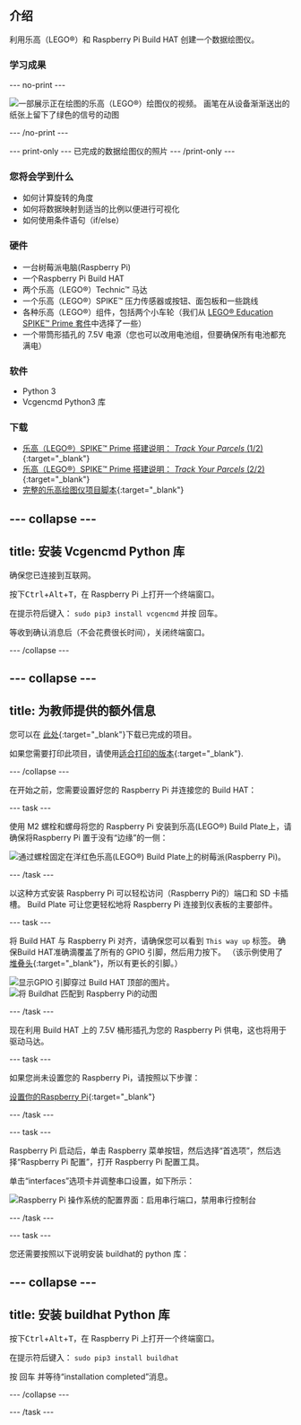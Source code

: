 ## 介绍

利用乐高（LEGO®）和 Raspberry Pi Build HAT 创建一个数据绘图仪。

### 学习成果

--- no-print ---

![一部展示正在绘图的乐高（LEGO®）绘图仪的视频。 画笔在从设备渐渐送出的纸张上留下了绿色的信号的动图](images/plotter_demo.gif)

--- /no-print ---

--- print-only ---
已完成的数据绘图仪的照片
--- /print-only ---

### 您将会学到什么

+ 如何计算旋转的角度
+ 如何将数据映射到适当的比例以便进行可视化
+ 如何使用条件语句（if/else）

### 硬件

+ 一台树莓派电脑(Raspberry Pi)
+ 一个Raspberry Pi Build HAT
+ 两个乐高（LEGO®）Technic™ 马达
+ 一个乐高（LEGO®）SPIKE™ 压力传感器或按钮、面包板和一些跳线
+ 各种乐高（LEGO®）组件，包括两个小车轮（我们从 [LEGO® Education SPIKE™ Prime 套件](https://education.lego.com/en-gb/product/spike-prime)中选择了一些）
+ 一个带筒形插孔的 7.5V 电源（您也可以改用电池组，但要确保所有电池都充满电）

### 软件

+ Python 3
+ Vcgencmd Python3 库

### 下载

+ [乐高（LEGO®）SPIKE™ Prime 搭建说明： *Track Your Parcels* (1/2)](https://le-www-live-s.legocdn.com/sc/media/lessons/prime/pdf/building-instructions/track-your-packages-bi-pdf-book1of2-05883f81fed73ac3738781d084e0d4e2.pdf){:target="_blank"}
+ [乐高（LEGO®）SPIKE™ Prime 搭建说明： *Track Your Parcels* (2/2)](https://le-www-live-s.legocdn.com/sc/media/lessons/prime/pdf/building-instructions/track-your-packages-bi-pdf-book2of2-80dc3c8c61ec2d2ffa785b688326ef74.pdf){:target="_blank"}
+ [完整的乐高绘图仪项目脚本](http://rpf.io/p/zh-CN/lego-plotter-go){:target="_blank"}

--- collapse ---
---
title: 安装 Vcgencmd Python 库
---

确保您已连接到互联网。

按下<kbd>Ctrl</kbd>+<kbd>Alt</kbd>+<kbd>T</kbd>，在 Raspberry Pi 上打开一个终端窗口。

在提示符后键入： `sudo pip3 install vcgencmd` 并按 <kbd>回车</kbd>。

等收到确认消息后（不会花费很长时间），关闭终端窗口。

--- /collapse --- 

--- collapse ---
---
title: 为教师提供的额外信息
---

您可以在 [此处](http://rpf.io/p/zh-CN/projectName-get){:target="_blank"}下载已完成的项目。

如果您需要打印此项目，请使用[适合打印的版本](https://projects.raspberrypi.org/zh-CN/projects/projectName/print){:target="_blank"}.

--- /collapse ---

在开始之前，您需要设置好您的 Raspberry Pi 并连接您的 Build HAT：

--- task ---

使用 M2 螺栓和螺母将您的 Raspberry Pi 安装到乐高(LEGO®) Build Plate上，请确保将Raspberry Pi 置于没有“边缘”的一侧：

 ![通过螺栓固定在洋红色乐高(LEGO®) Build Plate上的树莓派(Raspberry Pi)。](images/build_11.jpg)

--- /task ---

以这种方式安装 Raspberry Pi 可以轻松访问（Raspberry Pi的）端口和 SD 卡插槽。 Build Plate 可让您更轻松地将 Raspberry Pi 连接到仪表板的主要部件。

--- task ---

将 Build HAT 与 Raspberry Pi 对齐，请确保您可以看到 `This way up` 标签。 确保Build HAT准确滴覆盖了所有的 GPIO 引脚，然后用力按下。 （该示例使用了 [堆叠头](https://www.adafruit.com/product/2223){:target="_blank"}，所以有更长的引脚。）

![显示GPIO 引脚穿过 Build HAT 顶部的图片。](images/build_15.jpg) ![将 Buildhat 匹配到 Raspberry Pi的动图](images/haton.gif)

--- /task ---

现在利用 Build HAT 上的 7.5V 桶形插孔为您的 Raspberry Pi 供电，这也将用于驱动马达。

--- task ---

如果您尚未设置您的 Raspberry Pi，请按照以下步骤：

[设置你的Raspberry Pi](https://projects.raspberrypi.org/zh-CN/projects/raspberry-pi-setting-up){:target="_blank"}

--- /task ---

--- task ---

Raspberry Pi 启动后，单击 Raspberry 菜单按钮，然后选择“首选项”，然后选择“Raspberry Pi 配置”，打开 Raspberry Pi 配置工具。

单击“interfaces”选项卡并调整串口设置，如下所示：

![Raspberry Pi 操作系统的配置界面：启用串行端口，禁用串行控制台](images/configshot.jpg)

--- /task ---

--- task ---

您还需要按照以下说明安装 buildhat的 python 库：

--- collapse ---
---
title: 安装 buildhat Python 库
---

按下<kbd>Ctrl</kbd>+<kbd>Alt</kbd>+<kbd>T</kbd>，在 Raspberry Pi 上打开一个终端窗口。

在提示符后键入： `sudo pip3 install buildhat`

按 <kbd>回车</kbd> 并等待“installation completed”消息。

--- /collapse ---

--- /task ---
